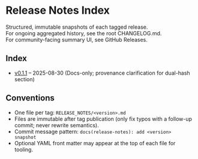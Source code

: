 # Release Notes Index

Structured, immutable snapshots of each tagged release.  
For ongoing aggregated history, see the root CHANGELOG.md.  
For community-facing summary UI, see GitHub Releases.

## Index

- [v0.1.1](./v0.1.1.md) – 2025-08-30 (Docs-only; provenance clarification for dual-hash section)

## Conventions

- One file per tag: `RELEASE_NOTES/<version>.md`
- Files are immutable after tag publication (only fix typos with a follow-up commit; never rewrite semantics).
- Commit message pattern: `docs(release-notes): add <version> snapshot`
- Optional YAML front matter may appear at the top of each file for tooling.